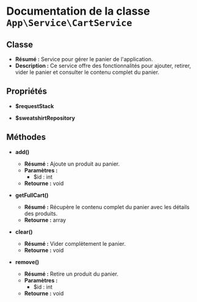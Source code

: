 # Documentation de la classe `App\Service\CartService`

## Classe
- **Résumé :** Service pour gérer le panier de l'application.
- **Description :** Ce service offre des fonctionnalités pour ajouter, retirer,
vider le panier et consulter le contenu complet du panier.

## Propriétés
- **$requestStack**

- **$sweatshirtRepository**

## Méthodes
- **add()**
  - **Résumé :** Ajoute un produit au panier.
  - **Paramètres :**
    - $id : int
  - **Retourne :** void

- **getFullCart()**
  - **Résumé :** Récupère le contenu complet du panier avec les détails des produits.
  - **Retourne :** array

- **clear()**
  - **Résumé :** Vider complètement le panier.
  - **Retourne :** void

- **remove()**
  - **Résumé :** Retire un produit du panier.
  - **Paramètres :**
    - $id : int
  - **Retourne :** void

